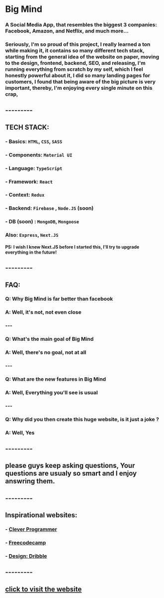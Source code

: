 # Big Mind

### A Social Media App, that resembles the biggest 3 companies: Facebook, Amazon, and Netflix, and much more...

### Seriously, I'm so proud of this project, I really learned a ton while making it, it contains so many different tech stack, starting from the general idea of the website on paper, moving to the design, frontend, backend, SEO, and releasing, I'm running everything from scratch by my self, which I feel honestly powerful about it, I did so many landing pages for customers, I found that being aware of the big picture is very important, thereby, I'm enjoying every single minute on this crap,

## ---------

## TECH STACK:

### - Basics: `HTML`, `CSS`, `SASS`

### - Components: `Material UI`

### - Language: `TypeScript`

### - Framework: `React`

### - Context: `Redux`

### - Backend: `Firebase` , `Node.JS` (soon)

### - DB (soon) : `MongoDB`, `Mongoose`

### Also: `Express`, `Next.JS`

#### PS: I wish I knew Next.JS before I started this, I'll try to upgrade everything in the future!
## ---------

## FAQ:

### Q: Why Big Mind is far better than facebook

### A: Well, it's not, not even close

### ---

### Q: What's the main goal of Big Mind

### A: Well, there's no goal, not at all

### ---

### Q: What are the new features in Big Mind

### A: Well, Everything you'll see is usual

### ---

### Q: Why did you then create this huge website, is it just a joke ?

### A: Well, Yes

## ---------

## please guys keep asking questions, Your questions are usualy so smart and I enjoy answring them.

## ---------

## Inspirational websites:

### - [Clever Programmer](https://www.youtube.com/channel/UCqrILQNl5Ed9Dz6CGMyvMTQ)

### - [Freecodecamp](https://www.youtube.com/channel/UC8butISFwT-Wl7EV0hUK0BQ)

### - [Design: Dribble](https://dribbble.com/)

## ---------

## [click to visit the website](https://big-mind-community.web.app)
